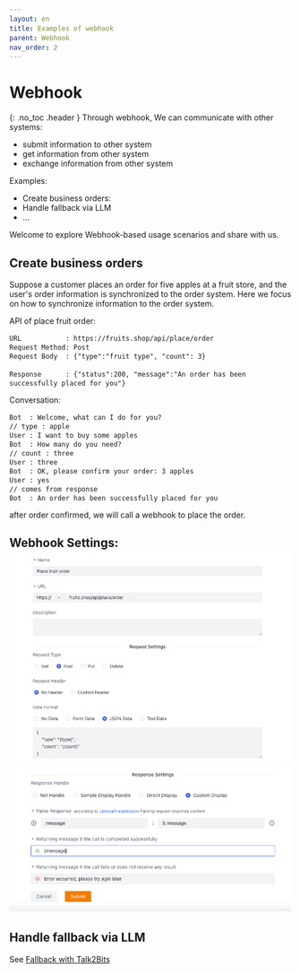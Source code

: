 ```yaml
---
layout: en
title: Examples of webhook 
parent: Webhook
nav_order: 2
---
```


# Webhook
{: .no_toc .header }
Through webhook, We can communicate with other systems:
- submit information to other system
- get information from other system
- exchange information from other system

Examples:

- Create business orders:
- Handle fallback via LLM
- ...

Welcome to explore Webhook-based usage scenarios and share with us.

## Create business orders
Suppose a customer places an order for five apples at a fruit store, and the user's order information is synchronized to the order system. Here we focus on how to synchronize information to the order system.


API of place fruit order:
```text
URL           : https://fruits.shop/api/place/order
Request Method: Post
Request Body  : {"type":"fruit type", "count": 3}

Response      : {"status":200, "message":"An order has been successfully placed for you"}
```

Conversation:
```text
Bot  : Welcome, what can I do for you?
// type : apple
User : I want to buy some apples
Bot  : How many do you need?
// count : three
User : three
Bot  : OK, please confirm your order: 3 apples
User : yes
// comes from response
Bot  : An order has been successfully placed for you
```
after order confirmed, we will call a webhook to place the order.

Webhook Settings:
![webhook7.png](/assets/images/tutorial/webhook/webhook7.png)
![webhook8.png](/assets/images/tutorial/webhook/webhook8.png)
---

## Handle fallback via LLM

See [Fallback with Talk2Bits](/docs/defalut_reply)
